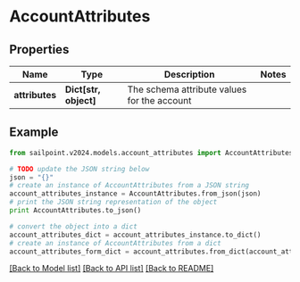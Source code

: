 # AccountAttributes


## Properties

Name | Type | Description | Notes
------------ | ------------- | ------------- | -------------
**attributes** | **Dict[str, object]** | The schema attribute values for the account | 

## Example

```python
from sailpoint.v2024.models.account_attributes import AccountAttributes

# TODO update the JSON string below
json = "{}"
# create an instance of AccountAttributes from a JSON string
account_attributes_instance = AccountAttributes.from_json(json)
# print the JSON string representation of the object
print AccountAttributes.to_json()

# convert the object into a dict
account_attributes_dict = account_attributes_instance.to_dict()
# create an instance of AccountAttributes from a dict
account_attributes_form_dict = account_attributes.from_dict(account_attributes_dict)
```
[[Back to Model list]](../README.md#documentation-for-models) [[Back to API list]](../README.md#documentation-for-api-endpoints) [[Back to README]](../README.md)


